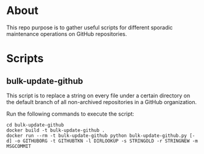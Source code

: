 # About

This repo purpose is to gather useful scripts for different sporadic maintenance operations on GitHub repositories.

# Scripts

## bulk-update-github

This script is to replace a string on every file under a certain directory on the default branch of all non-archived repositories in a GitHub organization.

Run the following commands to execute the script:
```
cd bulk-update-github
docker build -t bulk-update-github .
docker run --rm -t bulk-update-github python bulk-update-github.py [-d] -o GITHUBORG -t GITHUBTKN -l DIRLOOKUP -s STRINGOLD -r STRINGNEW -m MSGCOMMIT
```
